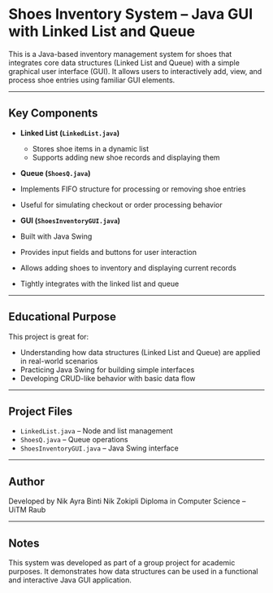# Shoes Inventory System – Java GUI with Linked List and Queue

This is a Java-based inventory management system for shoes that integrates core data structures (Linked List and Queue) with a simple graphical user interface (GUI). It allows users to interactively add, view, and process shoe entries using familiar GUI elements.

---

## Key Components

- **Linked List (`LinkedList.java`)**  
  - Stores shoe items in a dynamic list
  - Supports adding new shoe records and displaying them

-  **Queue (`ShoesQ.java`)**  
  - Implements FIFO structure for processing or removing shoe entries
  - Useful for simulating checkout or order processing behavior

-  **GUI (`ShoesInventoryGUI.java`)**  
  - Built with Java Swing
  - Provides input fields and buttons for user interaction
  - Allows adding shoes to inventory and displaying current records
  - Tightly integrates with the linked list and queue

---

## Educational Purpose

This project is great for:
- Understanding how data structures (Linked List and Queue) are applied in real-world scenarios
- Practicing Java Swing for building simple interfaces
- Developing CRUD-like behavior with basic data flow

---

## Project Files

- `LinkedList.java` – Node and list management
- `ShoesQ.java` – Queue operations
- `ShoesInventoryGUI.java` – Java Swing interface

---

## Author

Developed by Nik Ayra Binti Nik Zokipli 
Diploma in Computer Science – UiTM Raub

---

## Notes

This system was developed as part of a group project for academic purposes. It demonstrates how data structures can be used in a functional and interactive Java GUI application.
